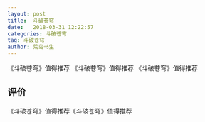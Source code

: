 ```yaml
---
layout: post
title:  斗破苍穹
date:   2018-03-31 12:22:57
categories: 斗破苍穹
tag: 斗破苍穹
author: 荒岛书生
---
```


《斗破苍穹》值得推荐
《斗破苍穹》值得推荐
《斗破苍穹》值得推荐
<!---more--->

## 评价

《斗破苍穹》值得推荐《斗破苍穹》值得推荐
